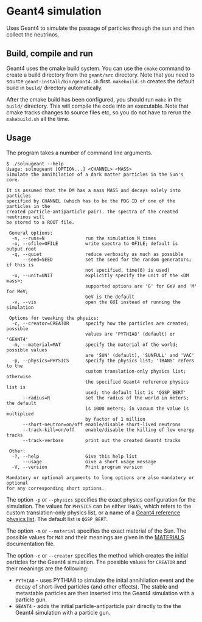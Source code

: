 Geant4 simulation
=================
Uses Geant4 to simulate the passage of particles through the sun
and then collect the neutrinos.


Build, compile and run
----------------------
Geant4 uses the cmake build system. You can use the `cmake` command
to create a build directory from the `geant/src` directory.
Note that you need to source `geant-install/bin/geant4.sh` first.
`makebuild.sh` creates the default build in `build/` directory
automatically.

After the cmake build has been configured, you should run `make` in
the `build/` directory. This will compile the code into an executable.
Note that cmake tracks changes to source files etc, so you do not have
to rerun the `makebuild.sh` all the time.


Usage
-----
The program takes a number of command line arguments.

	$ ./solnugeant --help
	Usage: solnugeant [OPTION...] <CHANNEL> <MASS>
	Simulate the annihilation of a dark matter particles in the Sun's core.

	It is assumed that the DM has a mass MASS and decays solely into particles
	specified by CHANNEL (which has to be the PDG ID of one of the particles in the
	created particle-antiparticle pair). The spectra of the created neutrinos will
	be stored to a ROOT file.

	 General options:
	  -n, --runs=N               run the simulation N times
	  -o, --ofile=OFILE          write spectra to OFILE; default is output.root
	  -q, --quiet                reduce verbosity as much as possible
		  --seed=SEED            set the seed for the random generators; if this is
								 not specified, time(0) is used)
	  -u, --unit=UNIT            explicitly specify the unit of the <DM mass>;
								 supported options are 'G' for GeV and 'M' for MeV;
								 GeV is the default
	  -v, --vis                  open the GUI instead of running the simulation

	 Options for tweaking the physics:
	  -c, --creator=CREATOR      specify how the particles are created; possible
								 values are 'PYTHIA8' (default) or 'GEANT4'
	  -m, --material=MAT         specify the material of the world; possible values
								 are 'SUN' (default), 'SUNFULL' and 'VAC'
	  -p, --physics=PHYSICS      specify the physics list; 'TRANS' refers to the
								 custom translation-only physics list; otherwise
								 the specified Geant4 reference physics list is
								 used; the default list is 'QGSP_BERT'
		  --radius=R             set the radius of the world in meters; the default
								 is 1000 meters; in vacuum the value is multiplied
								 by factor of 1 million
		  --short-neutron=on/off enable/disable short-lived neutrons
		  --track-kill=on/off    enable/disable the killing of low energy tracks
		  --track-verbose        print out the created Geant4 tracks

	 Other:
	  -?, --help                 Give this help list
		  --usage                Give a short usage message
	  -V, --version              Print program version

	Mandatory or optional arguments to long options are also mandatory or optional
	for any corresponding short options.

The option `-p` or `--physics` specifies the exact physics configuration
for the simulation. The values for `PHYSICS` can be either `TRANS`, which
refers to the custom translation-only physics list, or a name of a
[Geant4 reference physics list](http://geant4.cern.ch/support/proc_mod_catalog/physics_lists/referencePL.shtml).
The default list is `QGSP_BERT`.

The option `-m` or `--material` specifies the exact material of the Sun.
The possible values for `MAT` and their meanings are given in the
[MATERIALS](/doc/MATERIALS.md) documentation file.

The option `-c` or `--creator` specifies the method which creates the
initial particles for the Geant4 simulation. The possible values for
`CREATOR` and their meanings are the following:

* `PYTHIA8` - uses PYTHIA8 to simulate the inital annihilation event and
              the decay of short-lived particles (and other effects).
              The stable and metastable particles are then inserted into
              the Geant4 simulation with a particle gun.
* `GEANT4`  - adds the initial particle-antiparticle pair directly to the
              the Geant4 simulation with a particle gun.
